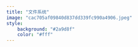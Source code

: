 ```yaml
---
title: "文件系统"
image: "cac705af09840d837dd339fc990a4906.jpeg"
style:
    background: "#2a9d8f"
    color: "#fff"
---
```

